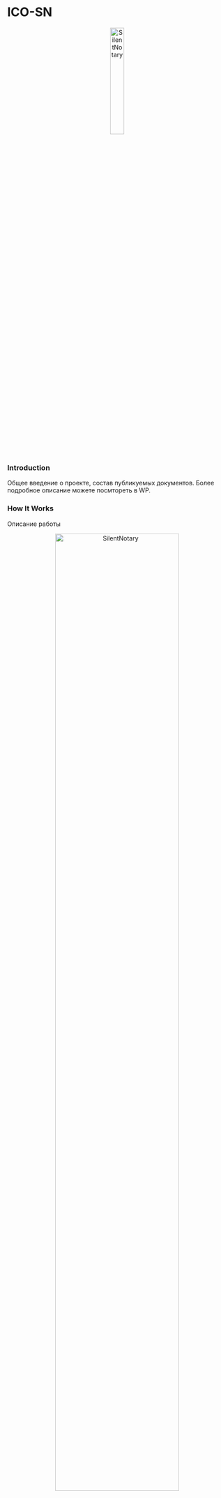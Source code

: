# ICO-SN
<p align="center">
<img src="https://github.com/SilentNotary/ICO-SN/blob/master/logo_SN_png_256%D1%85256.png" width="25%" alt="SilentNotary">
</p>

### Introduction
Общее введение о проекте, состав публикуемых документов. Более подробное описание можете посмтореть в WP.

### How It Works
Описание работы
<p align="center">
<img src="https://github.com/SilentNotary/ICO-SN/blob/master/Shema_4.png" width="75%" alt="SilentNotary">
</p>

### Состав публикуемых документов


| Smartcontract| Description                              | Note |
| -------- |:----:|:-----:|:------:| ---- |
| <a href="https://www.bitfinex.com" target="_blank">Token</a> | ✓ | ✓ | ✓ |
| <a href="https://www.bitfinex.com" target="_blank">Crowdsale</a> | ✓ | ✓ | ✓ |
| <a href="https://www.bitfinex.com" target="_blank">MultiSign</a> | ✓ | ✓ | ✓ |
| <a href="https://www.bitfinex.com" target="_blank">SilentNotary_demo</a> | ✓ | ✓ | ✓ |

Parameter | Default Value | Description
| ------------ | ------------------- | ------------- |
| DemoMode | true | The demo mode will show the spreads but won't actually trade anything |


### Дисклаймер обращение.




